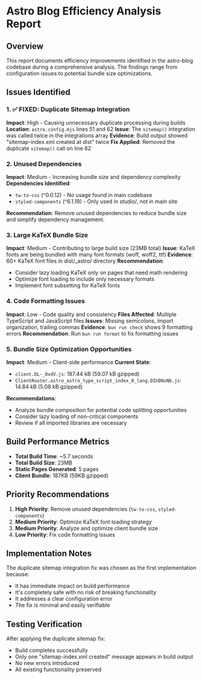 # Astro Blog Efficiency Analysis Report

## Overview
This report documents efficiency improvements identified in the astro-blog codebase during a comprehensive analysis. The findings range from configuration issues to potential bundle size optimizations.

## Issues Identified

### 1. ✅ FIXED: Duplicate Sitemap Integration
**Impact**: High - Causing unnecessary duplicate processing during builds
**Location**: `astro.config.mjs` lines 51 and 62
**Issue**: The `sitemap()` integration was called twice in the integrations array
**Evidence**: Build output showed "sitemap-index.xml created at dist" twice
**Fix Applied**: Removed the duplicate `sitemap()` call on line 62

### 2. Unused Dependencies
**Impact**: Medium - Increasing bundle size and dependency complexity
**Dependencies Identified**:
- `tw-to-css` (^0.0.12) - No usage found in main codebase
- `styled-components` (^6.1.19) - Only used in studio/, not in main site

**Recommendation**: Remove unused dependencies to reduce bundle size and simplify dependency management.

### 3. Large KaTeX Bundle Size
**Impact**: Medium - Contributing to large build size (23MB total)
**Issue**: KaTeX fonts are being bundled with many font formats (woff, woff2, ttf)
**Evidence**: 60+ KaTeX font files in dist/_astro/ directory
**Recommendation**: 
- Consider lazy loading KaTeX only on pages that need math rendering
- Optimize font loading to include only necessary formats
- Implement font subsetting for KaTeX fonts

### 4. Code Formatting Issues
**Impact**: Low - Code quality and consistency
**Files Affected**: Multiple TypeScript and JavaScript files
**Issues**: Missing semicolons, import organization, trailing commas
**Evidence**: `bun run check` shows 9 formatting errors
**Recommendation**: Run `bun run format` to fix formatting issues

### 5. Bundle Size Optimization Opportunities
**Impact**: Medium - Client-side performance
**Current State**: 
- `client.DL-_0xdV.js`: 187.44 kB (59.07 kB gzipped)
- `ClientRouter.astro_astro_type_script_index_0_lang.DZnDNxNb.js`: 14.84 kB (5.08 kB gzipped)

**Recommendations**:
- Analyze bundle composition for potential code splitting opportunities
- Consider lazy loading of non-critical components
- Review if all imported libraries are necessary

## Build Performance Metrics
- **Total Build Time**: ~5.7 seconds
- **Total Build Size**: 23MB
- **Static Pages Generated**: 5 pages
- **Client Bundle**: 187KB (59KB gzipped)

## Priority Recommendations
1. **High Priority**: Remove unused dependencies (`tw-to-css`, `styled-components`)
2. **Medium Priority**: Optimize KaTeX font loading strategy
3. **Medium Priority**: Analyze and optimize client bundle size
4. **Low Priority**: Fix code formatting issues

## Implementation Notes
The duplicate sitemap integration fix was chosen as the first implementation because:
- It has immediate impact on build performance
- It's completely safe with no risk of breaking functionality
- It addresses a clear configuration error
- The fix is minimal and easily verifiable

## Testing Verification
After applying the duplicate sitemap fix:
- Build completes successfully
- Only one "sitemap-index.xml created" message appears in build output
- No new errors introduced
- All existing functionality preserved
